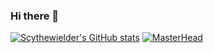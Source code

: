 ### Hi there 👋

<!--
**Scythewielder/Scythewielder** is a ✨ _special_ ✨ repository because its `README.md` (this file) appears on your GitHub profile.

Here are some ideas to get you started:

- 🔭 I’m currently working on ...
- 🌱 I’m currently learning ...
- 👯 I’m looking to collaborate on ...
- 🤔 I’m looking for help with ...
- 💬 Ask me about ...
- 📫 How to reach me: ...
- 😄 Pronouns: ...
- ⚡ Fun fact: ...
-->


[![Scythewielder's GitHub stats](https://github-readme-stats.vercel.app/api?username=Scythewielder&count_private=true)](https://github.com/Scythewielder/github-readme-stats)
[![MasterHead](https://avatars.githubusercontent.com/u/90638881?v=4t)](https://github.com/Scythewielder)

